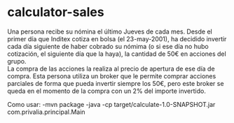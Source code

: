 # calculator-sales
Una persona recibe su nómina el último Jueves de cada mes. Desde el primer día que Inditex cotiza en bolsa (el 23-may-2001), 
ha decidido invertir cada día siguiente de haber cobrado su nómima (o si ese día no hubo cotización, 
el siguiente día que la haya), la cantidad de 50€ en acciones del grupo.  
La compra de las acciones la realiza al precio de apertura de ese día de compra. 
Esta persona utiliza un broker que le permite comprar acciones parciales de forma que pueda invertir siempre los 50€, 
pero este broker se queda en el momento de la compra con un 2% del importe invertido. 

Como usar:
-mvn package
-java -cp target/calculate-1.0-SNAPSHOT.jar com.privalia.principal.Main
